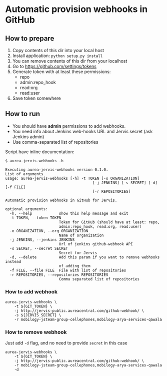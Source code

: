 # Automatic provision webhooks in GitHub

## How to prepare

1. Copy contents of this dir into your local host
2. Install application: `python setup.py install`
3. You can remove contents of this dir from your localhost
4. Go to https://github.com/settings/tokens
5. Generate token with at least these permissions:
    * repo
    * admin:repo_hook
    * read:org
    * read:user
6. Save token somewhere


## How to run

* You should have **admin** permissions to add webhooks.
* You need info about Jenkins web-hooks URL and Jervis secret (ask Jenkins admin)
* Use comma-separated list of repositories

Script have inline documentation:

```
$ aurea-jervis-webhooks -h

Executing aurea-jervis-webhooks version 0.1.0.
List of arguments
usage: aurea-jervis-webhooks [-h] -t TOKEN [-o ORGANIZATION]
                                       [-j JENKINS] [-s SECRET] [-d] [-f FILE]
                                       [-r REPOSITORIES]

Automatic provision webhooks in GitHub for Jervis.

optional arguments:
  -h, --help            show this help message and exit
  -t TOKEN, --token TOKEN
                        Token for GitHub (should have at least: repo,
                        admin:repo_hook, read:org, read:user)
  -o ORGANIZATION, --org ORGANIZATION
                        Name of organization
  -j JENKINS, --jenkins JENKINS
                        Url of jenkins github-webhook API
  -s SECRET, --secret SECRET
                        Secret for Jervis
  -d, --delete          Add this param if you want to remove webhooks instead
                        of adding them
  -f FILE, --file FILE  File with list of repositories
  -r REPOSITORIES, --repositories REPOSITORIES
                        Comma separated list of repositories
```

### How to add webhook

```
aurea-jervis-webhooks \
    -t ${GIT_TOKEN} \
    -j http://jervis-public.aureacentral.com/github-webhook/ \
    -s ${JERVIS_SECRET} \
    -r mobilogy-jsteam-group-cellephones,mobilogy-arya-services-qawala
```

### How to remove webhook

Just add `-d` flag, and no need to provide `secret` in this case

```
aurea-jervis-webhooks \
    -t ${GIT_TOKEN} \
    -j http://jervis-public.aureacentral.com/github-webhook/ \
    -r mobilogy-jsteam-group-cellephones,mobilogy-arya-services-qawala
    -d
```